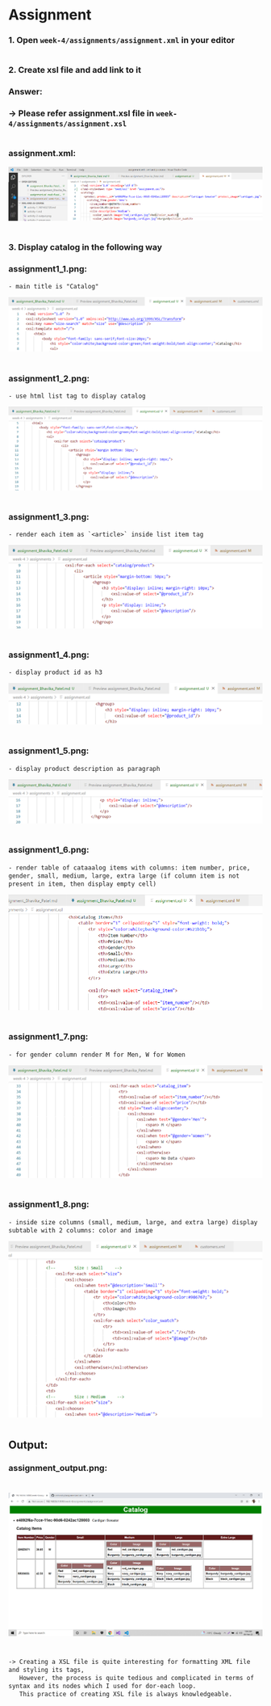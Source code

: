 # Assignment

### 1. Open `week-4/assignments/assignment.xml` in your editor
#
### 2. Create xsl file and add link to it
### **Answer:**
###     -> Please refer **assignment.xsl** file in `week-4/assignments/assignment.xsl`
#
### **assignment.xml:**
![image info](../assignments/assignment_xml.png)
#
### 3. Display catalog in the following way

### **assignment1_1.png:**
    - main title is "Catalog"
![image info](../assignments/assignment1_1.png)
#

### **assignment1_2.png:**
    - use html list tag to display catalog
![image info](../assignments/assignment1_2.png)
#

### **assignment1_3.png:**
    - render each item as `<article>` inside list item tag
![image info](../assignments/assignment1_3.png)
#

### **assignment1_4.png:**    
    - display product id as h3
![image info](../assignments/assignment1_4.png)
#

### **assignment1_5.png:**
    - display product description as paragraph
![image info](../assignments/assignment1_5.png)
#

### **assignment1_6.png:**
    - render table of cataaalog items with columns: item number, price, gender, small, medium, large, extra large (if column item is not present in item, then display empty cell)
![image info](../assignments/assignment1_6.png)
#

### **assignment1_7.png:**
    - for gender column render M for Men, W for Women
![image info](../assignments/assignment1_7.png)
#

### **assignment1_8.png:**
    - inside size columns (small, medium, large, and extra large) display subtable with 2 columns: color and image
![image info](../assignments/assignment1_8.png)
#

## **Output:**
### **assignment_output.png:**
#
![image info](../assignments/assignment_output.png)
#
#
### 
    -> Creating a XSL file is quite interesting for formatting XML file and styling its tags,
       However, the process is quite tedious and complicated in terms of syntax and its nodes which I used for dor-each loop.
       This practice of creating XSL file is always knowledgeable.